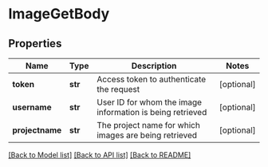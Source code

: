 # ImageGetBody

## Properties
Name | Type | Description | Notes
------------ | ------------- | ------------- | -------------
**token** | **str** | Access token to authenticate the request | [optional] 
**username** | **str** | User ID for whom the image information is being retrieved | [optional] 
**projectname** | **str** | The project name for which images are being retrieved | [optional] 

[[Back to Model list]](../README.md#documentation-for-models) [[Back to API list]](../README.md#documentation-for-api-endpoints) [[Back to README]](../README.md)

